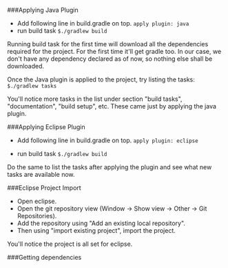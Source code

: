 ###Applying Java Plugin
* Add following line in build.gradle on top.
	```apply plugin: java```
* run build task
	```$./gradlew build```

Running build task for the first time will download all the dependencies required for the project. For the first time it'll get gradle too. In our case, we don't have any dependency declared as of now, so nothing else shall be downloaded.

Once the Java plugin is applied to the project, try listing the tasks:
```$./gradlew tasks```

You'll notice more tasks in the list under section "build tasks", "documentation", "build setup", etc. These came just by applying the java plugin.

###Applying Eclipse Plugin
* Add following line in build.gradle on top.
	```apply plugin: eclipse```

* run build task
	```$./gradlew build```

Do the same to list the tasks after applying the plugin and see what new tasks are available now.

###Eclipse Project Import
* Open eclipse.
* Open  the git repository view (Window -> Show view -> Other -> Git Repositories).
* Add the repository using "Add an existing local repository".
* Then using "import existing project", import the project. 

You'll notice the project is all set for eclipse.

###Getting dependencies



	
